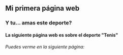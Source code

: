##  **Mi primera página web**
###  Y tu... amas este deporte? 
#### La siguiente página web es sobre el deporte "Tenis"
###### Puedes verme en la siguiente página:
